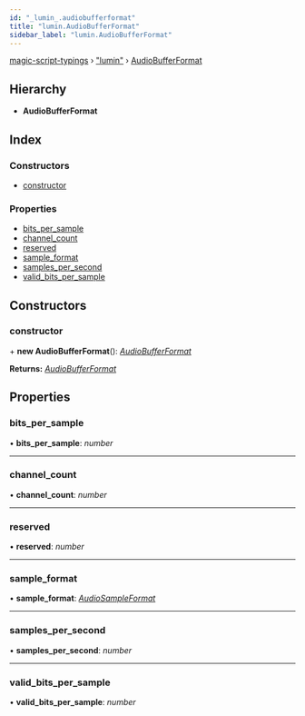 ```yaml
---
id: "_lumin_.audiobufferformat"
title: "lumin.AudioBufferFormat"
sidebar_label: "lumin.AudioBufferFormat"
---
```


[magic-script-typings](../index.md) › [&quot;lumin&quot;](../modules/_lumin_.md) › [AudioBufferFormat](_lumin_.audiobufferformat.md)

## Hierarchy

* **AudioBufferFormat**

## Index

### Constructors

* [constructor](_lumin_.audiobufferformat.md#constructor)

### Properties

* [bits_per_sample](_lumin_.audiobufferformat.md#bits_per_sample)
* [channel_count](_lumin_.audiobufferformat.md#channel_count)
* [reserved](_lumin_.audiobufferformat.md#reserved)
* [sample_format](_lumin_.audiobufferformat.md#sample_format)
* [samples_per_second](_lumin_.audiobufferformat.md#samples_per_second)
* [valid_bits_per_sample](_lumin_.audiobufferformat.md#valid_bits_per_sample)

## Constructors

###  constructor

\+ **new AudioBufferFormat**(): *[AudioBufferFormat](_lumin_.audiobufferformat.md)*

**Returns:** *[AudioBufferFormat](_lumin_.audiobufferformat.md)*

## Properties

###  bits_per_sample

• **bits_per_sample**: *number*

___

###  channel_count

• **channel_count**: *number*

___

###  reserved

• **reserved**: *number*

___

###  sample_format

• **sample_format**: *[AudioSampleFormat](../enums/_lumin_.audiosampleformat.md)*

___

###  samples_per_second

• **samples_per_second**: *number*

___

###  valid_bits_per_sample

• **valid_bits_per_sample**: *number*